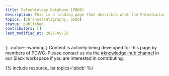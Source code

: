 ```yaml
---
title: Paleobiology Database (PBDB)
description: This is a landing page that describes what the Paleobiology Database is and why it is important in the context of paleo data. You can dive deeper via the links to related resources aggregated here.
topics: [chronostratigraphy, pbdb]
status: published
contributors: []
last_modified_at: 2025-09-15
---
```


{: .notice--warning }
Content is actively being developed for this page by members of PDWG. Please contact us via the [#knowledge-hub channel](https://paleo-data.slack.com/archives/C09L9TKC5MW) in our Slack workspace if you are interested in contributing. 

{% include resource_list topics='pbdb' %}
